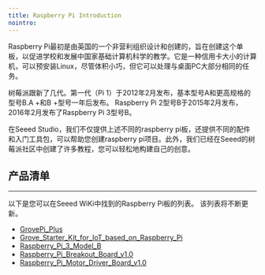 ```yaml
---
title: Raspberry Pi Introduction
nointro:
---
```


Raspberry Pi最初是由英国的一个非营利组织设计和创建的，旨在创建这个单板，以促进学校和发展中国家基础计算机科学的教学。它是一种信用卡大小的计算机，可以预安装Linux，尽管体积小巧，但它可以处理与桌面PC大部分相同的任务。

树莓派跟新了几代。第一代（Pi 1）于2012年2月发布，基本型号A和更高规格的型号B.A +和B +型号一年后发布。 Raspberry Pi 2型号B于2015年2月发布，2016年2月发布了Raspberry Pi 3型号B。

在Seeed Studio，我们不仅提供上述不同的raspberry pi板，还提供不同的配件和入门工具包，可以帮助您创建raspberry pi项目。此外，我们已经在Seeed的树莓派社区中创建了许多教程，您可以轻松地构建自己的创意。


## 产品清单
---

以下是您可以在Seeed WiKi中找到的Raspberry Pi板的列表。 该列表将不断更新。


* [GrovePi_Plus](http://seeed.wiki/GrovePi_plus)
* [Grove_Starter_Kit_for_IoT_based_on_Raspberry_Pi](http://seeed.wiki/Grove_Starter_Kit_for_IoT_based_on_Raspberry_Pi)
* [Raspberry_Pi_3_Model_B](http://seeed.wiki/Raspberry_Pi_3_Model_B)
* [Raspberry_Pi_Breakout_Board_v1.0](http://seeed.wiki/Raspberry_Pi_Breakout_Board_v1.0)
* [Raspberry_Pi_Motor_Driver_Board_v1.0](http://seeed.wiki/Raspberry_Pi_Motor_Driver_Board_v1.0)
